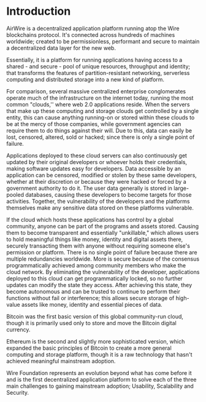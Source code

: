 # Introduction

AirWire is a decentralized application platform running atop the Wire blockchains protocol. It's connected across hundreds of machines worldwide; created to be permissionless, performant and secure to maintain a decentralized data layer for the new web.

Essentially, it is a platform for running applications having access to a shared - and secure - pool of unique resources, throughput and identity;  that transforms the features of partition-resistant networking, serverless computing and distributed storage into a new kind of platform.

For comparison, several massive centralized enterprise conglomerates operate much of the infrastructure on the internet today, running the most common "clouds,'' where web 2.0 applications reside. When the servers that make up these computing and storage clouds get controlled by a single entity, this can cause anything running-on or stored within these clouds to be at the mercy of those companies, while government agencies can require them to do things against their will. Due to this, data can easily be lost, censored, altered, sold or hacked; since there is only a single point of failure.

Applications deployed to these cloud servers can also continuously get updated by their original developers or whoever holds their credentials, making software updates easy for developers. Data accessible by an application can be censored, modified or stolen by these same developers, whether at their discretion or because they were hacked or forced by a government authority to do it. The user data generally is stored in large-pooled databases, causing these developers to become targets for those activities. Together, the vulnerability of the developers and the platforms themselves make any sensitive data stored on these platforms vulnerable.

If the cloud which hosts these applications has control by a global community, anyone can be part of the programs and assets stored. Causing them to become transparent and essentially "unkillable," which allows users to hold meaningful things like money, identity and digital assets there, securely transacting them with anyone without requiring someone else's permission or platform. There is no single point of failure because there are multiple redundancies worldwide. More is secure because of the consensus programmatically achieved among community members who make the cloud network. By eliminating the vulnerability of the developer, applications deployed to this cloud can get programmatically locked, so no further updates can modify the state they access. After achieving this state, they become autonomous and can be trusted to continue to perform their functions without fail or interference; this allows secure storage of high-value assets like money, identity and essential pieces of data.

Bitcoin was the first basic version of this global community-run cloud, though it is primarily used only to store and move the Bitcoin digital currency.

Ethereum is the second and slightly more sophisticated version, which expanded the basic principles of Bitcoin to create a more general computing and storage platform, though it is a raw technology that hasn't achieved meaningful mainstream adoption.

Wire Foundation represents an evolution beyond what has come before it and is the first decentralized application platform to solve each of the three main challenges to gaining mainstream adoption; Usability, Scalability and Security.